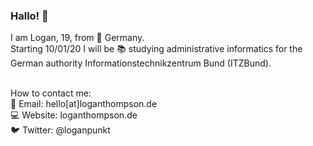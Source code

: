 ### Hallo! 👋

<!--
**Logxn/Logxn** is a ✨ _special_ ✨ repository because its `README.md` (this file) appears on your GitHub profile.

Here are some ideas to get you started:

- 🔭 I’m currently working on ...
- 🌱 I’m currently learning ...
- 👯 I’m looking to collaborate on ...
- 🤔 I’m looking for help with ...
- 💬 Ask me about ...
- 📫 How to reach me: ...
- 😄 Pronouns: ...
- ⚡ Fun fact: ...
-->

I am Logan, 19, from 📍 Germany.<br>
Starting 10/01/20 I will be 📚 studying administrative informatics for the German authority Informationstechnikzentrum Bund (ITZBund).<br><br>

How to contact me:<br>
📧 Email: hello[at]loganthompson.de<br>
💻 Website: loganthompson.de<br>
🐦 Twitter: @loganpunkt
